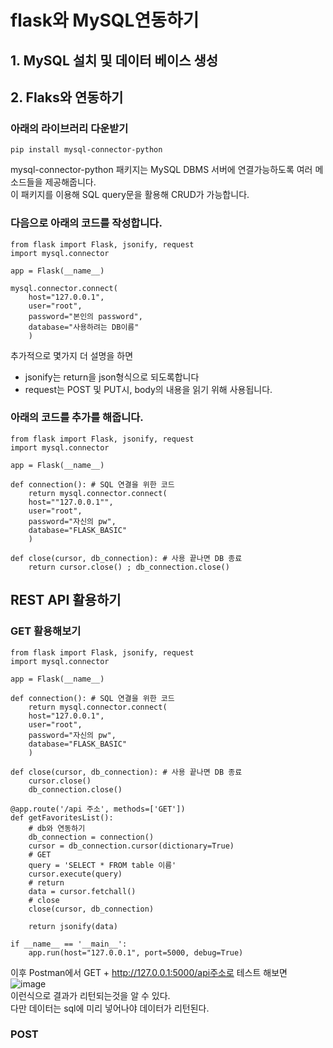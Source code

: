 # flask와 MySQL연동하기
## 1. MySQL 설치 및 데이터 베이스 생성
## 2. Flaks와 연동하기

### 아래의 라이브러리 다운받기
```
pip install mysql-connector-python
```
mysql-connector-python 패키지는 MySQL DBMS 서버에 연결가능하도록 여러 메소드들을 제공해줍니다. <br>
이 패키지를 이용해 SQL query문을 활용해 CRUD가 가능합니다.

### 다음으로 아래의 코드를 작성합니다.
```
from flask import Flask, jsonify, request
import mysql.connector

app = Flask(__name__)

mysql.connector.connect(
    host="127.0.0.1",
    user="root",
    password="본인의 password",
    database="사용하려는 DB이름"
    )
```
추가적으로 몇가지 더 설명을 하면
- jsonify는 return을 json형식으로 되도록합니다
- request는 POST 및 PUT시, body의 내용을 읽기 위해 사용됩니다. <br>

### 아래의 코드를 추가를 해줍니다.
```
from flask import Flask, jsonify, request
import mysql.connector

app = Flask(__name__)

def connection(): # SQL 연결을 위한 코드
    return mysql.connector.connect(
    host=""127.0.0.1"",
    user="root",
    password="자신의 pw",
    database="FLASK_BASIC"
    )

def close(cursor, db_connection): # 사용 끝나면 DB 종료
    return cursor.close() ; db_connection.close()
```
## REST API 활용하기
### GET 활용해보기 
```
from flask import Flask, jsonify, request
import mysql.connector

app = Flask(__name__)

def connection(): # SQL 연결을 위한 코드
    return mysql.connector.connect(
    host="127.0.0.1",
    user="root",
    password="자신의 pw",
    database="FLASK_BASIC"
    )

def close(cursor, db_connection): # 사용 끝나면 DB 종료
    cursor.close()
    db_connection.close()

@app.route('/api 주소', methods=['GET'])
def getFavoritesList():
    # db와 연동하기
    db_connection = connection()
    cursor = db_connection.cursor(dictionary=True)
    # GET
    query = 'SELECT * FROM table 이름'
    cursor.execute(query)
    # return
    data = cursor.fetchall()
    # close
    close(cursor, db_connection)

    return jsonify(data)

if __name__ == '__main__':
    app.run(host="127.0.0.1", port=5000, debug=True)
```
이후 Postman에서 GET + http://127.0.0.1:5000/api주소로 테스트 해보면 <br>
![image](https://github.com/user-attachments/assets/1fc9ac16-eb11-4588-9395-2cf6293ce532) <br>
이런식으로 결과가 리턴되는것을 알 수 있다. <br>
다만 데이터는 sql에 미리 넣어나야 데이터가 리턴된다.

### POST
